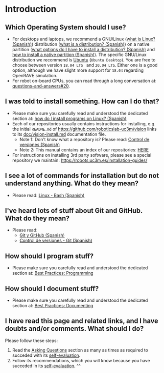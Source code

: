 # Introduction

## Which Operating System should I use?

- For desktops and laptops, we recommend a GNU/Linux ([what is Linux? (Spanish)](https://asrob.uc3m.es/tutoriales/software/linux/introduction.html#%C2%BFqu%C3%A9-es-linux)) distribution ([what is a distribution? (Spanish)](https://asrob.uc3m.es/tutoriales/software/linux/introduction.html#%C2%BFqu%C3%A9-es-una-distribuci%C3%B3n-de-linux)) on a native partition ([what options do I have to install a distribution? (Spanish)](https://asrob.uc3m.es/tutoriales/software/linux/introduction.html#%C2%BFqu%C3%A9-opciones-tengo-para-instalar-una-distribuci%C3%B3n) and [how to install a native partition (Spanish)](https://asrob.uc3m.es/tutoriales/software/linux/introduction.html#%C2%BFc%C3%B3mo-instalo-una-distribuci%C3%B3n-en-una-partici%C3%B3n-nativa)). The specific GNU/Linux distribution we recommend is [Ubuntu](https://ubuntu.com/#download) (`Ubuntu Desktop`). You are free to choose between  version `18.04 LTS ` and `20.04 LTS`. Either one is a good option, although we have slight more support for `18.04` regarding OpenRAVE simulation.
- For robot on-board CPUs, you can read through a long conversation at: [questions-and-answers#20](https://github.com/roboticslab-uc3m/questions-and-answers/issues/20).

## I was told to install something. How can I do that?

- Please make sure you carefully read and understood the dedicated section at: [how do I install programs on Linux? (Spanish)](https://asrob.uc3m.es/tutoriales/software/linux/introduction.html#¿cómo-instalo-programas-en-linux)
- Each of our repositories usually contains instructions for installing, e.g. the initial `README.md` of <https://github.com/roboticslab-uc3m/vision> links to its [doc/vision-install.md](https://github.com/roboticslab-uc3m/vision/blob/master/doc/vision-install.md) documentation file.
    - Note 1: Don't know what a repository is? Please read: [Control de versiones (Spanish)](https://asrob.uc3m.es/tutoriales/software/version-control/index.html)
    - Note 2: This manual contains an index of our repositories: [HERE](appendix/repository-index.md)
- For instructions on installing 3rd party software, please see a special repository we maintain: <https://robots.uc3m.es/installation-guides/>

## I see a lot of commands for installation but do not understand anything. What do they mean?

- Please read: [Linux - Bash (Spanish)](https://asrob.uc3m.es/tutoriales/software/linux/bash.html)

## I've heard lots of stuff about Git and GitHub. What do they mean?

- Please read:
    - [Git y GitHub (Spanish)](https://david-estevez.gitbooks.io/the-git-the-bad-and-the-ugly/content/es/control-de-versiones.html)
    - [Control de versiones - Git (Spanish)](https://asrob.uc3m.es/tutoriales/software/version-control/git.html)

## How should I program stuff?

- Please make sure you carefully read and understood the dedicated section at: [Best Practices: Programming](programming.md)

## How should I document stuff?

- Please make sure you carefully read and understood the dedicated section at: [Best Practices: Documenting](documenting.md)

## I have read this page and related links, and I have doubts and/or comments. What should I do?

Please follow these steps:

1. Read the [Asking Questions](asking-questions.md) section as many as times as required to succeded with its [self-evaluation](asking-questions.md#self-evaluation-time).
2. Follow its recommendations, which you will know because you have succeded in its [self-evaluation](asking-questions.md#self-evaluation-time). ^^
